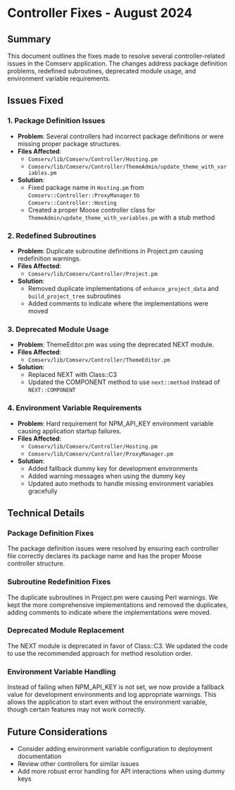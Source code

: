 # Controller Fixes - August 2024

## Summary
This document outlines the fixes made to resolve several controller-related issues in the Comserv application. The changes address package definition problems, redefined subroutines, deprecated module usage, and environment variable requirements.

## Issues Fixed

### 1. Package Definition Issues
- **Problem**: Several controllers had incorrect package definitions or were missing proper package structures.
- **Files Affected**:
  - `Comserv/lib/Comserv/Controller/Hosting.pm`
  - `Comserv/lib/Comserv/Controller/ThemeAdmin/update_theme_with_variables.pm`
- **Solution**:
  - Fixed package name in `Hosting.pm` from `Comserv::Controller::ProxyManager` to `Comserv::Controller::Hosting`
  - Created a proper Moose controller class for `ThemeAdmin/update_theme_with_variables.pm` with a stub method

### 2. Redefined Subroutines
- **Problem**: Duplicate subroutine definitions in Project.pm causing redefinition warnings.
- **Files Affected**:
  - `Comserv/lib/Comserv/Controller/Project.pm`
- **Solution**:
  - Removed duplicate implementations of `enhance_project_data` and `build_project_tree` subroutines
  - Added comments to indicate where the implementations were moved

### 3. Deprecated Module Usage
- **Problem**: ThemeEditor.pm was using the deprecated NEXT module.
- **Files Affected**:
  - `Comserv/lib/Comserv/Controller/ThemeEditor.pm`
- **Solution**:
  - Replaced NEXT with Class::C3
  - Updated the COMPONENT method to use `next::method` instead of `NEXT::COMPONENT`

### 4. Environment Variable Requirements
- **Problem**: Hard requirement for NPM_API_KEY environment variable causing application startup failures.
- **Files Affected**:
  - `Comserv/lib/Comserv/Controller/Hosting.pm`
  - `Comserv/lib/Comserv/Controller/ProxyManager.pm`
- **Solution**:
  - Added fallback dummy key for development environments
  - Added warning messages when using the dummy key
  - Updated auto methods to handle missing environment variables gracefully

## Technical Details

### Package Definition Fixes
The package definition issues were resolved by ensuring each controller file correctly declares its package name and has the proper Moose controller structure.

### Subroutine Redefinition Fixes
The duplicate subroutines in Project.pm were causing Perl warnings. We kept the more comprehensive implementations and removed the duplicates, adding comments to indicate where the implementations were moved.

### Deprecated Module Replacement
The NEXT module is deprecated in favor of Class::C3. We updated the code to use the recommended approach for method resolution order.

### Environment Variable Handling
Instead of failing when NPM_API_KEY is not set, we now provide a fallback value for development environments and log appropriate warnings. This allows the application to start even without the environment variable, though certain features may not work correctly.

## Future Considerations
- Consider adding environment variable configuration to deployment documentation
- Review other controllers for similar issues
- Add more robust error handling for API interactions when using dummy keys